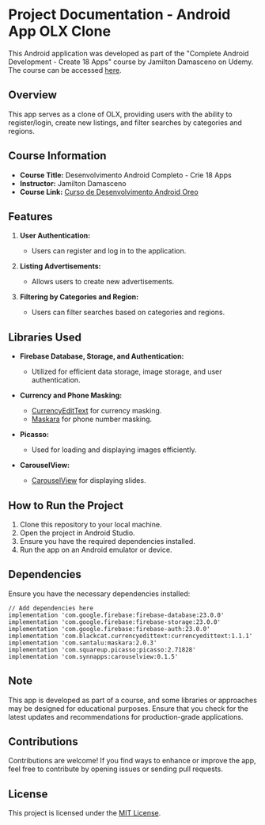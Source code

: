 <h1>Project Documentation - Android App OLX Clone</h1>
<p>This Android application was developed as part of the "Complete Android Development - Create 18 Apps" course by Jamilton Damasceno on Udemy. The course can be accessed <a href="https://www.udemy.com/course/curso-de-desenvolvimento-android-oreo/">here</a>.</p>
<h2>Overview</h2>
<p>This app serves as a clone of OLX, providing users with the ability to register/login, create new listings, and filter searches by categories and regions.</p>
<h2>Course Information</h2>
<ul>
<li><strong>Course Title:</strong> Desenvolvimento Android Completo - Crie 18 Apps</li>
<li><strong>Instructor:</strong> Jamilton Damasceno</li>
<li><strong>Course Link:</strong> <a href="https://www.udemy.com/course/curso-de-desenvolvimento-android-oreo/">Curso de Desenvolvimento Android Oreo</a></li>
</ul>
<h2>Features</h2>
<ol>
<li>
<p><strong>User Authentication:</strong></p>
<ul>
<li>Users can register and log in to the application.</li>
</ul>
</li>
<li>
<p><strong>Listing Advertisements:</strong></p>
<ul>
<li>Allows users to create new advertisements.</li>
</ul>
</li>
<li>
<p><strong>Filtering by Categories and Region:</strong></p>
<ul>
<li>Users can filter searches based on categories and regions.</li>
</ul>
</li>
</ol>
<h2>Libraries Used</h2>
<ul>
<li>
<p><strong>Firebase Database, Storage, and Authentication:</strong></p>
<ul>
<li>Utilized for efficient data storage, image storage, and user authentication.</li>
</ul>
</li>
<li>
<p><strong>Currency and Phone Masking:</strong></p>
<ul>
<li><a href="https://github.com/BlacKCaT27/CurrencyEditText" target="_new">CurrencyEditText</a> for currency masking.</li>
<li><a href="https://github.com/santalu/maskara" target="_new">Maskara</a> for phone number masking.</li>
</ul>
</li>
<li>
<p><strong>Picasso:</strong></p>
<ul>
<li>Used for loading and displaying images efficiently.</li>
</ul>
</li>
<li>
<p><strong>CarouselView:</strong></p>
<ul>
<li><a href="https://github.com/sayyam/carouselview" target="_new">CarouselView</a> for displaying slides.</li>
</ul>
</li>
</ul>
<h2>How to Run the Project</h2>
<ol>
<li>Clone this repository to your local machine.</li>
<li>Open the project in Android Studio.</li>
<li>Ensure you have the required dependencies installed.</li>
<li>Run the app on an Android emulator or device.</li>
</ol>
<h2>Dependencies</h2>
<p>Ensure you have the necessary dependencies installed:</p>
<p><code>// Add dependencies here</code><br /><code>implementation 'com.google.firebase:firebase-database:23.0.0'</code><br /><code>implementation 'com.google.firebase:firebase-storage:23.0.0'</code><br /><code>implementation 'com.google.firebase:firebase-auth:23.0.0'</code><br /><code>implementation 'com.blackcat.currencyedittext:currencyedittext:1.1.1'</code><br /><code>implementation 'com.santalu:maskara:2.0.3'</code><br /><code>implementation 'com.squareup.picasso:picasso:2.71828'</code><br /><code>implementation 'com.synnapps:carouselview:0.1.5'</code></p>
<h2>Note</h2>
<p>This app is developed as part of a course, and some libraries or approaches may be designed for educational purposes. Ensure that you check for the latest updates and recommendations for production-grade applications.</p>
<h2>Contributions</h2>
<p>Contributions are welcome! If you find ways to enhance or improve the app, feel free to contribute by opening issues or sending pull requests.</p>
<h2>License</h2>
<p>This project is licensed under the <a href="https://www.mit.edu/~amini/LICENSE.md">MIT License</a>.</p>
<p><code></code></p>

